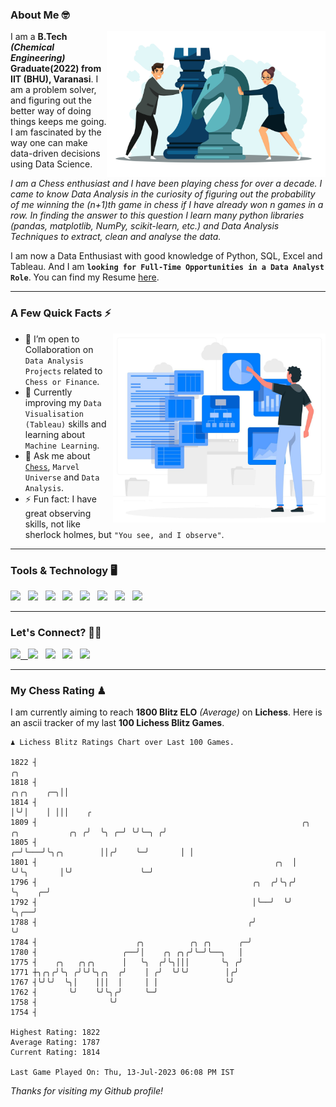 ### About Me 🤓
<img align="right" alt="Coding" width="350" src="https://github.com/Laxman-Lakhan/Laxman-Lakhan/blob/master/Assets/Chess_Vector.jpg">   

I am a **B.Tech** _**(Chemical Engineering)**_ **Graduate(2022) from IIT (BHU), Varanasi**. I am a problem solver, and figuring out the better way of doing things keeps me going. I am fascinated by the way one can make data-driven decisions using Data Science. 

_I am a Chess enthusiast and I have been playing chess for over a decade. I came to know Data Analysis in the curiosity of figuring out the probability of me winning the (n+1)th game in chess if I have already won n games in a row. In finding the answer to this question I learn many python libraries (pandas, matplotlib, NumPy, scikit-learn, etc.) and Data Analysis Techniques to extract, clean and analyse the data._

I am now a Data Enthusiast with good knowledge of Python, SQL, Excel and Tableau. And I am **`looking for Full-Time Opportunities in a Data Analyst Role`**. You can find my Resume
 [here](https://drive.google.com/file/d/1UIOoogRLj5eGQFQBkuvMmTISZVdl2Ok7/view?usp=sharing).


---

### A Few Quick Facts ⚡️
<img align="right" alt="Coding" width="340" src="https://github.com/Laxman-Lakhan/Laxman-Lakhan/blob/master/Assets/Data_Vector.jpg">   

- 🤝 I’m open to Collaboration on `Data Analysis Projects` related to `Chess or Finance`.
- 📖 Currently improving my `Data Visualisation (Tableau)` skills and learning about `Machine Learning`.
- 💬 Ask me about [`Chess`](https://lichess.org/@/YourKingIsInDanger), `Marvel Universe` and `Data Analysis`.
- ⚡️ Fun fact: I have great observing skills, not like sherlock holmes, but `"You see, and I observe"`.

---
### Tools & Technology 🖥

<img src="https://img.shields.io/badge/Python-white?logo=Python&logoColor=ColorName&style=ShieldStyle" /> &nbsp;
<img src="https://img.shields.io/badge/MySQL-white?logo=MySQL&logoColor=ColorName&style=ShieldStyle" /> &nbsp;
<img src="https://img.shields.io/badge/Tableau-white?logo=Tableau&logoColor=ColorName&style=ShieldStyle" /> &nbsp;
<img src="https://img.shields.io/badge/Excel-white?logo=Microsoft+Excel&logoColor=196F3D&style=ShieldStyle" /> &nbsp;
<img src="https://img.shields.io/badge/Jupyter-white?logo=Jupyter&logoColor=ColorName&style=ShieldStyle" /> &nbsp;
<img src="https://img.shields.io/badge/pandas-white?logo=Pandas&logoColor=000080&style=ShieldStyle" /> &nbsp;
<img src="https://img.shields.io/badge/numpy-white?logo=Numpy&logoColor=85C1E9&style=ShieldStyle" /> &nbsp;
<img src="https://img.shields.io/badge/scikit learn-white?logo=Scikit+Learn&logoColor=ColorName&style=ShieldStyle" /> &nbsp;



---

### Let's Connect? 🫳🏻

<a href="mailto:laxmansingh.lakhan@gmail.com"> <img src="https://img.icons8.com/fluent/48/000000/gmail.png" width="3.5%"/> &nbsp;
[<img src="https://img.icons8.com/color/48/000000/linkedin.png" width="3.5%"/>](https://www.linkedin.com/in/laxman-lakhan/)  &nbsp;
[<img src="https://img.icons8.com/fluent/48/000000/facebook-new.png" width="3.5%"/>](https://www.facebook.com/s.laxmanlakhan/)  &nbsp;
[<img src="https://img.icons8.com/fluent/48/000000/instagram-new.png" width="3.5%"/>](https://www.instagram.com/laxman.lakhan/)  &nbsp;
[<img src="https://img.icons8.com/color/48/000000/twitter.png" width="3.5%"/>](https://twitter.com/laxman__lakhan)  &nbsp;

 ---
  
### My Chess Rating ♟
  
I am currently aiming to reach **1800 Blitz ELO** *(Average)* on **Lichess**. Here is an ascii tracker of my last **100 Lichess Blitz Games**.

  ```
  ♟︎ 𝙻𝚒𝚌𝚑𝚎𝚜𝚜 𝙱𝚕𝚒𝚝𝚣 𝚁𝚊𝚝𝚒𝚗𝚐𝚜 𝙲𝚑𝚊𝚛𝚝 𝚘𝚟𝚎𝚛 𝙻𝚊𝚜𝚝 𝟷00 𝙶𝚊𝚖𝚎𝚜.
  
1822 ┤                                                                                            ╭╮
1818 ┤                                                                                 ╭╮╭╮    ╭─╮││
1814 ┤                                                                                 │╰╯│    │ │││    ╭
1809 ┤                                                           ╭╮   ╭╮           ╭╮ ╭╯  ╰╮ ╭─╯ ╰╯╰─╮ ╭╯
1805 ┤                                                         ╭─╯╰───╯╰╮╭╮        ││╭╯    ╰─╯       │ │
1801 ┤                                                     ╭╮  │        ╰╯╰╮       │╰╯               ╰─╯
1796 ┤                                                ╭╮  ╭╯╰╮╭╯           ╰╮    ╭─╯
1792 ┤                                                │╰──╯  ╰╯             ╰╮╭──╯
1788 ┤                                               ╭╯                      ╰╯
1784 ┤                      ╭╮          ╭╮ ╭╮      ╭─╯
1780 ┤                   ╭──╯│    ╭╮ ╭╮╭╯╰─╯╰──╮   │
1775 ┤    ╭╮   ╭╮╭╮      │   ╰╮  ╭╯╰╮│││       ╰╮ ╭╯
1771 ┼╮╭╮╭╯╰╮ ╭╯╰╯╰╮╭╮  ╭╯    │ ╭╯  ╰╯╰╯        │╭╯
1767 ┤╰╯╰╯  ╰╮│    │││  │     │ │               ╰╯
1762 ┤       ╰╯    ╰╯╰╮╭╯     ╰─╯
1758 ┤                ╰╯
1754 ┤ 

Highest Rating: 1822
Average Rating: 1787
Current Rating: 1814 

Last Game Played On: Thu, 13-Jul-2023 06:08 PM IST
  ```
  
  
*Thanks for visiting my Github profile!*
